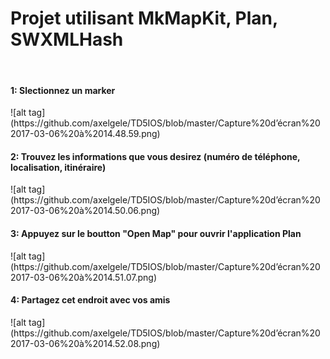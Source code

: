 <h1>Projet utilisant MkMapKit, Plan, SWXMLHash</h1>
<br>
<h4>1: Slectionnez un marker </h4>
![alt tag](https://github.com/axelgele/TD5IOS/blob/master/Capture%20d’écran%202017-03-06%20à%2014.48.59.png)
<h4>2: Trouvez les informations que vous desirez (numéro de téléphone, localisation, itinéraire)</h4>
![alt tag](https://github.com/axelgele/TD5IOS/blob/master/Capture%20d’écran%202017-03-06%20à%2014.50.06.png)
<br>
<h4>3: Appuyez sur le boutton "Open Map" pour ouvrir l'application Plan</h4>
![alt tag](https://github.com/axelgele/TD5IOS/blob/master/Capture%20d’écran%202017-03-06%20à%2014.51.07.png)
<h4>4: Partagez cet endroit avec vos amis</h4>
![alt tag](https://github.com/axelgele/TD5IOS/blob/master/Capture%20d’écran%202017-03-06%20à%2014.52.08.png)
